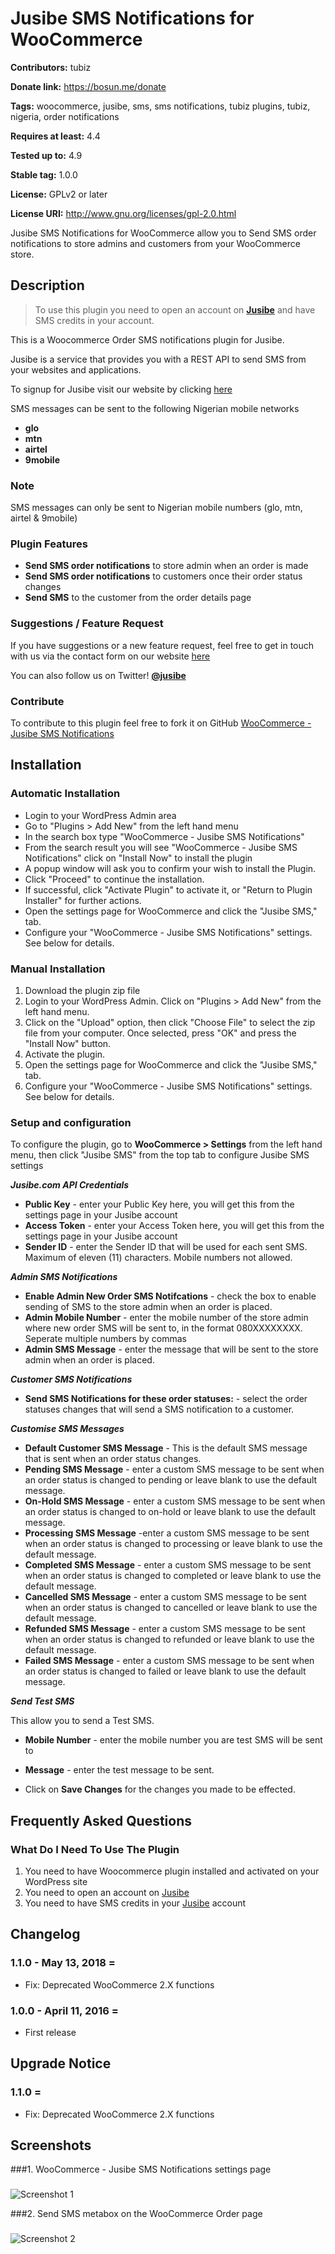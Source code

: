 # Jusibe SMS Notifications for WooCommerce #
**Contributors:** tubiz

**Donate link:** https://bosun.me/donate

**Tags:** woocommerce, jusibe, sms, sms notifications, tubiz plugins, tubiz, nigeria, order notifications

**Requires at least:** 4.4

**Tested up to:** 4.9

**Stable tag:** 1.0.0

**License:** GPLv2 or later

**License URI:** http://www.gnu.org/licenses/gpl-2.0.html


Jusibe SMS Notifications for WooCommerce allow you to Send SMS order notifications to store admins and customers from your WooCommerce store.



## Description ##

> To use this plugin you need to open an account on <strong>[Jusibe](https://jusibe.com)</strong> and have SMS credits in your account.

This is a Woocommerce Order SMS notifications plugin for Jusibe.

Jusibe is a service that provides you with a REST API to send SMS from your websites and applications.

To signup for Jusibe visit our website by clicking [here](https://jusibe.com)

SMS messages can be sent to the following Nigerian mobile networks

* __glo__
* __mtn__
* __airtel__
* __9mobile__

### Note ###

SMS messages can only be sent to Nigerian mobile numbers (glo, mtn, airtel & 9mobile)

### Plugin Features ###

*   __Send SMS order notifications__ to store admin when an order is made
* 	__Send SMS order notifications__ to customers once their order status changes
* 	__Send SMS__ to the customer from the order details page


### Suggestions / Feature Request ###

If you have suggestions or a new feature request, feel free to get in touch with us via the contact form on our website [here](https://jusibe.com/support/)

You can also follow us on Twitter! **[@jusibe](http://twitter.com/jusibe)**


### Contribute ###
To contribute to this plugin feel free to fork it on GitHub [WooCommerce - Jusibe SMS Notifications](https://github.com/tubiz/jusibe-wc-sms-notifications)


## Installation ##

### Automatic Installation ###
* 	Login to your WordPress Admin area
* 	Go to "Plugins > Add New" from the left hand menu
* 	In the search box type "WooCommerce - Jusibe SMS Notifications"
*	From the search result you will see "WooCommerce - Jusibe SMS Notifications" click on "Install Now" to install the plugin
*	A popup window will ask you to confirm your wish to install the Plugin.
* 	Click "Proceed" to continue the installation.
* 	If successful, click "Activate Plugin" to activate it, or "Return to Plugin Installer" for further actions.
* 	Open the settings page for WooCommerce and click the "Jusibe SMS," tab.
* 	Configure your "WooCommerce - Jusibe SMS Notifications" settings. See below for details.

### Manual Installation ###
1. 	Download the plugin zip file
2. 	Login to your WordPress Admin. Click on "Plugins > Add New" from the left hand menu.
3.  Click on the "Upload" option, then click "Choose File" to select the zip file from your computer. Once selected, press "OK" and press the "Install Now" button.
4.  Activate the plugin.
5. 	Open the settings page for WooCommerce and click the "Jusibe SMS," tab.
6.	Configure your "WooCommerce - Jusibe SMS Notifications" settings. See below for details.



### Setup and configuration ###
To configure the plugin, go to __WooCommerce > Settings__ from the left hand menu, then click "Jusibe SMS" from the top tab to configure Jusibe SMS settings





__*Jusibe.com API Credentials*__

* __Public Key__ - enter your Public Key here, you will get this from the settings page in your Jusibe account
* __Access Token__ - enter your Access Token here, you will get this from the settings page in your Jusibe account
* __Sender ID__ - enter the Sender ID that will be used for each sent SMS. Maximum of eleven (11) characters. Mobile numbers not allowed.

__*Admin SMS Notifications*__

* __Enable Admin New Order SMS Notifcations__  - check the box to enable sending of SMS to the store admin when an order is placed.
* __Admin Mobile Number__  - enter the mobile number of the store admin where new order SMS will be sent to, in the format 080XXXXXXXX. Seperate multiple numbers by commas
* __Admin SMS Message__  - enter the message that will be sent to the store admin when an order is placed.

__*Customer SMS Notifications*__

* __Send SMS Notifications for these order statuses:__  - select the order statuses changes that will send a SMS notification to a customer.

__*Customise SMS Messages*__

* __Default Customer SMS Message__  - This is the default SMS message that is sent when an order status changes.
* __Pending SMS Message__  - enter a custom SMS message to be sent when an order status is changed to pending or leave blank to use the default message.
* __On-Hold SMS Message__  - enter a custom SMS message to be sent when an order status is changed to on-hold or leave blank to use the default message.
* __Processing SMS Message__  -enter a custom SMS message to be sent when an order status is changed to processing or leave blank to use the default message.
* __Completed SMS Message__  - enter a custom SMS message to be sent when an order status is changed to completed or leave blank to use the default message.
* __Cancelled SMS Message__  - enter a custom SMS message to be sent when an order status is changed to cancelled or leave blank to use the default message.
* __Refunded SMS Message__  - enter a custom SMS message to be sent when an order status is changed to refunded or leave blank to use the default message.
* __Failed SMS Message__  - enter a custom SMS message to be sent when an order status is changed to failed or leave blank to use the default message.


__*Send Test SMS*__

This allow you to send a Test SMS.

* __Mobile Number__  - enter the mobile number you are test SMS will be sent to
* __Message__  - enter the test message to be sent.

* Click on __Save Changes__ for the changes you made to be effected.



## Frequently Asked Questions ##

### What Do I Need To Use The Plugin ###

1.	You need to have Woocommerce plugin installed and activated on your WordPress site
2.	You need to open an account on [Jusibe](https://jusibe.com)
3.	You need to have SMS credits in your [Jusibe](https://jusibe.com) account




## Changelog ##

### 1.1.0 - May 13, 2018 =
*	Fix: Deprecated WooCommerce 2.X functions

### 1.0.0 - April 11, 2016 =
*   First release





## Upgrade Notice ##

### 1.1.0 =
*	Fix: Deprecated WooCommerce 2.X functions


## Screenshots ##

###1. WooCommerce - Jusibe SMS Notifications settings page
###
![Screenshot 1](https://dl.dropboxusercontent.com/u/28591673/jusibe-wc-sms-notifications/screenshot-1.png)

###2. Send SMS metabox on the WooCommerce Order page
###
![Screenshot 2](https://dl.dropboxusercontent.com/u/28591673/jusibe-wc-sms-notifications/screenshot-2.png)